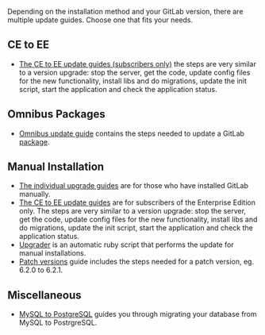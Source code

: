Depending on the installation method and your GitLab version, there are multiple update guides. Choose one that fits your needs.

## CE to EE

- [The CE to EE update guides (subscribers only)](https://gitlab.com/subscribers/gitlab-ee/tree/master/doc/update) the steps are very similar to a version upgrade: stop the server, get the code, update config files for the new functionality, install libs and do migrations, update the init script, start the application and check the application status.

## Omnibus Packages

- [Omnibus update guide](https://gitlab.com/gitlab-org/omnibus-gitlab/blob/master/doc/update.md) contains the steps needed to update a GitLab [package](https://about.gitlab.com/downloads/).

## Manual Installation

- [The individual upgrade guides](https://gitlab.com/gitlab-org/gitlab-ce/tree/master/doc/update) are for those who have installed GitLab manually.
- [The CE to EE update guides](https://gitlab.com/subscribers/gitlab-ee/tree/master/doc/update) are for subscribers of the Enterprise Edition only. The steps are very similar to a version upgrade: stop the server, get the code, update config files for the new functionality, install libs and do migrations, update the init script, start the application and check the application status.
- [Upgrader](upgrader.md) is an automatic ruby script that performs the update for manual installations.
- [Patch versions](patch_versions.md) guide includes the steps needed for a patch version, eg. 6.2.0 to 6.2.1.

## Miscellaneous

- [MySQL to PostgreSQL](mysql_to_postgresql.md) guides you through migrating your database from MySQL to PostrgreSQL.
